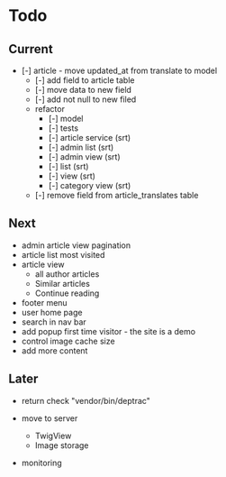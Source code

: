 # Todo

## Current

- [-] article - move updated_at from translate to model
  - [-] add field to article table
  - [-] move data to new field
  - [-] add not null to new filed
  - refactor
    - [-] model
    - [-] tests
    - [-] article service (srt)
    - [-] admin list (srt)
    - [-] admin view (srt)
    - [-] list (srt)
    - [-] view (srt)
    - [-] category view (srt)
  - [-] remove field from article_translates table

## Next

- admin article view pagination
- article list most visited
- article view
  - all author articles
  - Similar articles
  - Continue reading
- footer menu
- user home page
- search in nav bar
- add popup first time visitor - the site is a demo
- control image cache size
- add more content

## Later

- return check "vendor/bin/deptrac"

- move to server
  - TwigView
  - Image storage

- monitoring
